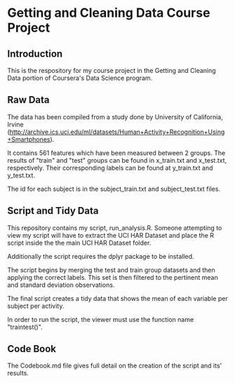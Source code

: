 Getting and Cleaning Data Course Project
========================================
Introduction
------------
This is the respository for my course project in the Getting and Cleaning Data portion of Coursera's Data Science program.

Raw Data
--------
The data has been compiled from a study done by University of California, Irvine (http://archive.ics.uci.edu/ml/datasets/Human+Activity+Recognition+Using+Smartphones).

It contains 561 features which have been measured between 2 groups.  The  results of "train" and "test" groups can be found in x_train.txt and x_test.txt, respectively. Their corresponding labels can be found at y_train.txt and y_test.txt.  

The id for each subject is in the subject_train.txt and subject_test.txt files.

Script and Tidy Data
--------------------

This repository contains my script, run_analysis.R.  Someone attempting to view my script will have to extract the UCI HAR Dataset and place the R script inside the the main UCI HAR Dataset folder.

Additionally the script requires the dplyr package to be installed. 

The script begins by merging the test and train group datasets and then applying the correct labels.  This set is then filtered to the pertinent mean and standard deviation observations.

The final script creates a tidy data that shows the mean of each variable per subject per activity.

In order to run the script, the viewer must use the function name "traintest()".

Code Book
---------
The Codebook.md file gives full detail on the creation of the script and its' results.
